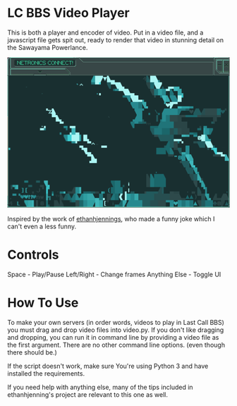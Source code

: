 # LC BBS Video Player
This is both a player and encoder of video. Put in a video file, and a javascript file gets spit out, ready to render that video in stunning detail on the Sawayama Powerlance.

![An image of the Netronics Terminal, displaying a frame of the trailer to Star Wars IV: A New Hope. Two X-wing fighters fly towards the viewer, rendered in multiple text symbols and colors.](screenshot.png)

Inspired by the work of [ethanhjennings](https://github.com/ethanhjennings/last-call-bbs-video-player), who made a funny joke which I can't even  a less funny.

# Controls

Space - Play/Pause
Left/Right - Change frames
Anything Else - Toggle UI

# How To Use

To make your own servers (in order words, videos to play in Last Call BBS) you must drag and drop video files into video.py.
If you don't like dragging and dropping, you can run it in command line by providing a video file as the first argument. There are no other command line options. (even though there should be.)

If the script doesn't work, make sure You're using Python 3 and have installed the requirements.

If you need help with anything else, many of the tips included in ethanhjenning's project are relevant to this one as well.
